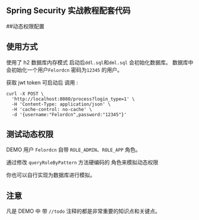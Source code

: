 ## Spring Security 实战教程配套代码 

##动态权限配置
 
## 使用方式

使用了 h2 数据库内存模式  启动后`ddl.sql`和`dml.sql` 会初始化数据库。 数据库中会初始化一个用户`Felordcn` 密码为`12345` 的用户。 


获取 jwt token 可启动后 调用 :

```
curl -X POST \
  'http://localhost:8080/process?login_type=1' \
  -H 'Content-Type: application/json' \
  -H 'cache-control: no-cache' \
  -d '{username:"Felordcn",password:"12345"}'
```


## 测试动态权限

DEMO 用户 `Felordcn` 自带 `ROLE_ADMIN`、`ROLE_APP` 角色。

通过修改 `queryRoleByPattern` 方法硬编码的 角色来模拟动态权限

你也可以自行实现为数据库进行模拟。


## 注意

凡是 DEMO 中 带 `//todo` 注释的都是非常重要的知识点和关键点。